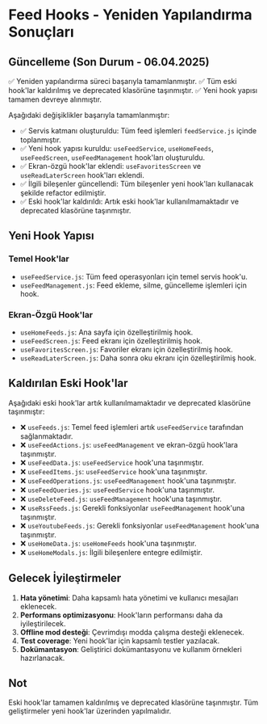 # Feed Hooks - Yeniden Yapılandırma Sonuçları

## Güncelleme (Son Durum - 06.04.2025)

✅ Yeniden yapılandırma süreci başarıyla tamamlanmıştır. 
✅ Tüm eski hook'lar kaldırılmış ve deprecated klasörüne taşınmıştır.
✅ Yeni hook yapısı tamamen devreye alınmıştır.

Aşağıdaki değişiklikler başarıyla tamamlanmıştır:

- ✅ Servis katmanı oluşturuldu: Tüm feed işlemleri `feedService.js` içinde toplanmıştır.
- ✅ Yeni hook yapısı kuruldu: `useFeedService`, `useHomeFeeds`, `useFeedScreen`, `useFeedManagement` hook'ları oluşturuldu.
- ✅ Ekran-özgü hook'lar eklendi: `useFavoritesScreen` ve `useReadLaterScreen` hook'ları eklendi.
- ✅ İlgili bileşenler güncellendi: Tüm bileşenler yeni hook'ları kullanacak şekilde refactor edilmiştir.
- ✅ Eski hook'lar kaldırıldı: Artık eski hook'lar kullanılmamaktadır ve deprecated klasörüne taşınmıştır.

## Yeni Hook Yapısı

### Temel Hook'lar
- `useFeedService.js`: Tüm feed operasyonları için temel servis hook'u.
- `useFeedManagement.js`: Feed ekleme, silme, güncelleme işlemleri için hook.

### Ekran-Özgü Hook'lar
- `useHomeFeeds.js`: Ana sayfa için özelleştirilmiş hook.
- `useFeedScreen.js`: Feed ekranı için özelleştirilmiş hook.
- `useFavoritesScreen.js`: Favoriler ekranı için özelleştirilmiş hook.
- `useReadLaterScreen.js`: Daha sonra oku ekranı için özelleştirilmiş hook.

## Kaldırılan Eski Hook'lar

Aşağıdaki eski hook'lar artık kullanılmamaktadır ve deprecated klasörüne taşınmıştır:
- ❌ `useFeeds.js`: Temel feed işlemleri artık `useFeedService` tarafından sağlanmaktadır.
- ❌ `useFeedActions.js`: `useFeedManagement` ve ekran-özgü hook'lara taşınmıştır.
- ❌ `useFeedData.js`: `useFeedService` hook'una taşınmıştır.
- ❌ `useFeedItems.js`: `useFeedService` hook'una taşınmıştır.
- ❌ `useFeedOperations.js`: `useFeedManagement` hook'una taşınmıştır.
- ❌ `useFeedQueries.js`: `useFeedService` hook'una taşınmıştır.
- ❌ `useDeleteFeed.js`: `useFeedManagement` hook'una taşınmıştır.
- ❌ `useRssFeeds.js`: Gerekli fonksiyonlar `useFeedManagement` hook'una taşınmıştır.
- ❌ `useYoutubeFeeds.js`: Gerekli fonksiyonlar `useFeedManagement` hook'una taşınmıştır.
- ❌ `useHomeData.js`: `useHomeFeeds` hook'una taşınmıştır.
- ❌ `useHomeModals.js`: İlgili bileşenlere entegre edilmiştir.

## Gelecek İyileştirmeler

1. **Hata yönetimi**: Daha kapsamlı hata yönetimi ve kullanıcı mesajları eklenecek.
2. **Performans optimizasyonu**: Hook'ların performansı daha da iyileştirilecek.
3. **Offline mod desteği**: Çevrimdışı modda çalışma desteği eklenecek.
4. **Test coverage**: Yeni hook'lar için kapsamlı testler yazılacak.
5. **Dokümantasyon**: Geliştirici dokümantasyonu ve kullanım örnekleri hazırlanacak.

## Not

Eski hook'lar tamamen kaldırılmış ve deprecated klasörüne taşınmıştır. Tüm geliştirmeler yeni hook'lar üzerinden yapılmalıdır. 